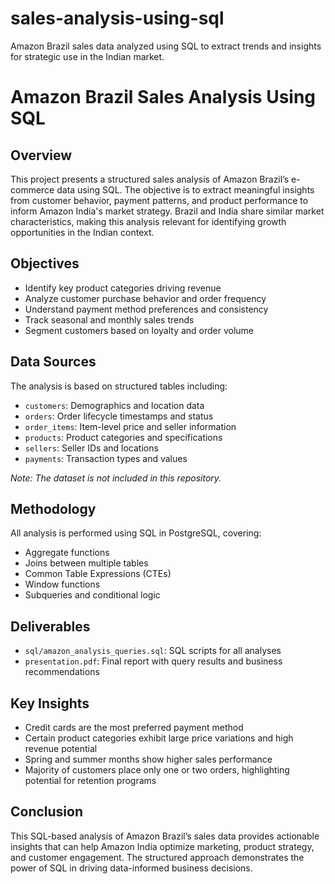 # sales-analysis-using-sql
Amazon Brazil sales data analyzed using SQL to extract trends and insights for strategic use in the Indian market.

# Amazon Brazil Sales Analysis Using SQL

## Overview

This project presents a structured sales analysis of Amazon Brazil’s e-commerce data using SQL. The objective is to extract meaningful insights from customer behavior, payment patterns, and product performance to inform Amazon India's market strategy. Brazil and India share similar market characteristics, making this analysis relevant for identifying growth opportunities in the Indian context.

## Objectives

- Identify key product categories driving revenue
- Analyze customer purchase behavior and order frequency
- Understand payment method preferences and consistency
- Track seasonal and monthly sales trends
- Segment customers based on loyalty and order volume

## Data Sources

The analysis is based on structured tables including:

- `customers`: Demographics and location data
- `orders`: Order lifecycle timestamps and status
- `order_items`: Item-level price and seller information
- `products`: Product categories and specifications
- `sellers`: Seller IDs and locations
- `payments`: Transaction types and values

*Note: The dataset is not included in this repository.*

## Methodology

All analysis is performed using SQL in PostgreSQL, covering:

- Aggregate functions
- Joins between multiple tables
- Common Table Expressions (CTEs)
- Window functions
- Subqueries and conditional logic

## Deliverables

- `sql/amazon_analysis_queries.sql`: SQL scripts for all analyses
- `presentation.pdf`: Final report with query results and business recommendations

## Key Insights

- Credit cards are the most preferred payment method
- Certain product categories exhibit large price variations and high revenue potential
- Spring and summer months show higher sales performance
- Majority of customers place only one or two orders, highlighting potential for retention programs

## Conclusion

This SQL-based analysis of Amazon Brazil’s sales data provides actionable insights that can help Amazon India optimize marketing, product strategy, and customer engagement. The structured approach demonstrates the power of SQL in driving data-informed business decisions.

